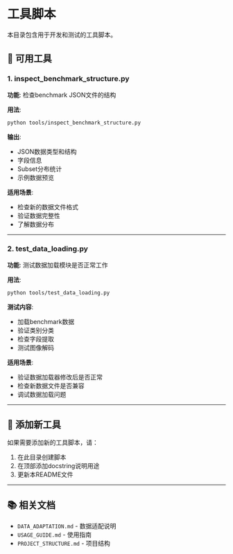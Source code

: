 # 工具脚本

本目录包含用于开发和测试的工具脚本。

## 📝 可用工具

### 1. inspect_benchmark_structure.py
**功能**: 检查benchmark JSON文件的结构

**用法**:
```bash
python tools/inspect_benchmark_structure.py
```

**输出**:
- JSON数据类型和结构
- 字段信息
- Subset分布统计
- 示例数据预览

**适用场景**:
- 检查新的数据文件格式
- 验证数据完整性
- 了解数据分布

---

### 2. test_data_loading.py
**功能**: 测试数据加载模块是否正常工作

**用法**:
```bash
python tools/test_data_loading.py
```

**测试内容**:
- 加载benchmark数据
- 验证类别分类
- 检查字段提取
- 测试图像解码

**适用场景**:
- 验证数据加载器修改后是否正常
- 检查新数据文件是否兼容
- 调试数据加载问题

---

## 🔧 添加新工具

如果需要添加新的工具脚本，请：

1. 在此目录创建脚本
2. 在顶部添加docstring说明用途
3. 更新本README文件

---

## 📚 相关文档

- `DATA_ADAPTATION.md` - 数据适配说明
- `USAGE_GUIDE.md` - 使用指南
- `PROJECT_STRUCTURE.md` - 项目结构


